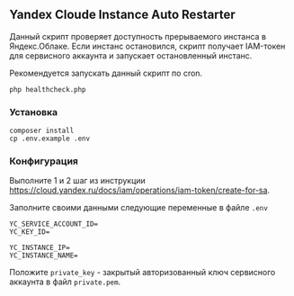 ## Yandex Cloude Instance Auto Restarter
Данный скрипт проверяет доступность прерываемого инстанса в Яндекс.Облаке.
Если инстанс остановился, скрипт получает IAM-токен для сервисного аккаунта и запускает остановленный инстанс.

Рекомендуется запускать данный скрипт по cron.
```
php healthcheck.php
```

### Установка
```
composer install
cp .env.example .env
```

### Конфигурация
Выполните 1 и 2 шаг из инструкции https://cloud.yandex.ru/docs/iam/operations/iam-token/create-for-sa.

Заполните своими данными следующие переменные в файле `.env`
```
YC_SERVICE_ACCOUNT_ID=
YC_KEY_ID=

YC_INSTANCE_IP=
YC_INSTANCE_NAME=
```

Положите `private_key` - закрытый авторизованный ключ сервисного аккаунта в файл `private.pem`.
